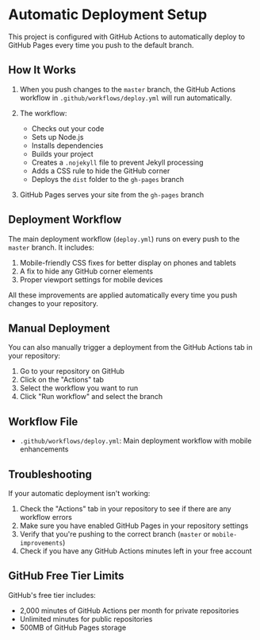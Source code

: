 # Automatic Deployment Setup

This project is configured with GitHub Actions to automatically deploy to GitHub Pages every time you push to the default branch.

## How It Works

1. When you push changes to the `master` branch, the GitHub Actions workflow in `.github/workflows/deploy.yml` will run automatically.

2. The workflow:
   - Checks out your code
   - Sets up Node.js
   - Installs dependencies
   - Builds your project
   - Creates a `.nojekyll` file to prevent Jekyll processing
   - Adds a CSS rule to hide the GitHub corner
   - Deploys the `dist` folder to the `gh-pages` branch

3. GitHub Pages serves your site from the `gh-pages` branch

## Deployment Workflow

The main deployment workflow (`deploy.yml`) runs on every push to the `master` branch. It includes:

1. Mobile-friendly CSS fixes for better display on phones and tablets
2. A fix to hide any GitHub corner elements
3. Proper viewport settings for mobile devices

All these improvements are applied automatically every time you push changes to your repository.

## Manual Deployment

You can also manually trigger a deployment from the GitHub Actions tab in your repository:

1. Go to your repository on GitHub
2. Click on the "Actions" tab
3. Select the workflow you want to run
4. Click "Run workflow" and select the branch

## Workflow File

- `.github/workflows/deploy.yml`: Main deployment workflow with mobile enhancements

## Troubleshooting

If your automatic deployment isn't working:

1. Check the "Actions" tab in your repository to see if there are any workflow errors
2. Make sure you have enabled GitHub Pages in your repository settings
3. Verify that you're pushing to the correct branch (`master` or `mobile-improvements`)
4. Check if you have any GitHub Actions minutes left in your free account

## GitHub Free Tier Limits

GitHub's free tier includes:
- 2,000 minutes of GitHub Actions per month for private repositories
- Unlimited minutes for public repositories
- 500MB of GitHub Pages storage